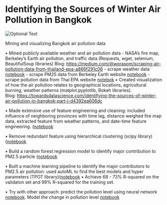 # Identifying the Sources of Winter Air Pollution in Bangkok


![Optional Text](../readme/hotspot_time.png)



Mining and visualizing Bangkok air pollution data 



•      Mined publicly available weather and air pollution data - NASA’s fire map, Berkeley’s Earth air pollution, and traffic data (Requests, wget, selenium, BeautifulSoup libraries) Blog: https://medium.com/@worasom/scraping-air-pollution-data-from-thailand-epa-a866f291c06
    - scrape weather data [notebook](https://github.com/worasom/aqi_thailand/blob/master/scraping_weather_v3.ipynb)
    - scrape PM25 data from Berkeley Earth website [notebook](https://github.com/worasom/aqi_thailand/blob/master/webscraping-PM25.ipynb)
    - scrape pollution data from Thai EPA website [notebok](https://github.com/worasom/aqi_thailand/blob/master/scraping-AQI.ipynb)
•       Created visualization of how the air pollution relates to geographical locations, agricultural burning, weather patterns (matplot.pyplotlib, Bokeh libraries).  
Blog:  https://towardsdatascience.com/identifying-the-sources-of-winter-air-pollution-in-bangkok-part-i-d4392ea608dc

•   Made extensive use of feature engineering and cleaning: included influence of neighboring provinces with time lag, distance weighed fire map data, extracted feature from weather patterns, and date-time feature engineering. ([notebook](https://github.com/worasom/aqi_thailand/blob/master/pm25-ml2.ipynb)

•   Remove redundant feature using hierarchical clustering (scipy library) ([notebook](https://github.com/worasom/aqi_thailand/blob/master/pm25-ml2.ipynb)

•   Build a random forest regression model to identify  major contribution to PM2.5 particle ([notebook](https://github.com/worasom/aqi_thailand/blob/master/pm25-ml2.ipynb) 

•   Built a machine learning pipeline to identify the major contributors to PM2.5 air pollution: used autoML to find the best models and hyper parameters (TPOT library)([notebook](https://github.com/worasom/aqi_thailand/blob/master/Auto_TPOT.ipynb)
•   Achieve 68 - 73% R-squared on the validaton set and 99% R-squared for the training set.

•  Try with other approach: predict the pollution level using neural network [notebook](https://github.com/worasom/aqi_thailand/blob/master/pm25_NN.ipynb). Model the change in pollution level [notebook](https://github.com/worasom/aqi_thailand/blob/master/pm25_diff_model.ipynb)
